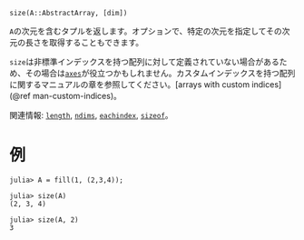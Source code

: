 ```
size(A::AbstractArray, [dim])
```

`A`の次元を含むタプルを返します。オプションで、特定の次元を指定してその次元の長さを取得することもできます。

`size`は非標準インデックスを持つ配列に対して定義されていない場合があるため、その場合は[`axes`](@ref)が役立つかもしれません。カスタムインデックスを持つ配列に関するマニュアルの章を参照してください。[arrays with custom indices](@ref man-custom-indices)。

関連情報: [`length`](@ref), [`ndims`](@ref), [`eachindex`](@ref), [`sizeof`](@ref)。

# 例

```jldoctest
julia> A = fill(1, (2,3,4));

julia> size(A)
(2, 3, 4)

julia> size(A, 2)
3
```
